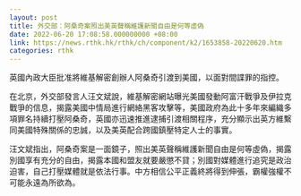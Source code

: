 ```yaml
---
layout: post
title: 外交部：阿桑奇案照出美英聲稱維護新聞自由是何等虛偽
date: 2022-06-20 17:08:58.000000000 +08:00
link: https://news.rthk.hk/rthk/ch/component/k2/1653858-20220620.htm
categories: rthk
---
```


英國內政大臣批准將維基解密創辦人阿桑奇引渡到美國，以面對間諜罪的指控。

在北京，外交部發言人汪文斌說，維基解密網站曝光美國發動阿富汗戰爭及伊拉克戰爭的信息，揭露美國中情局進行網絡黑客攻擊等，美國政府為此十多年來編織多項罪名持續打壓阿桑奇，英國亦迅速推進逮捕引渡相關程序，充分顯示出英方維繫同美國特殊關係的忠誠，以及美英配合跨國鎮壓特定人士的事實。

汪文斌指出，阿桑奇案是一面鏡子，照出美英聲稱維護新聞自由是何等虛偽，揭露別國享有充分的自由，揭露本國和盟友就要嚴懲不貸；別國對媒體進行追究是政治迫害，自己打壓媒體就是依法行事。中方相信公平正義終將得到伸張，霸權強權不可能永遠為所欲為。
